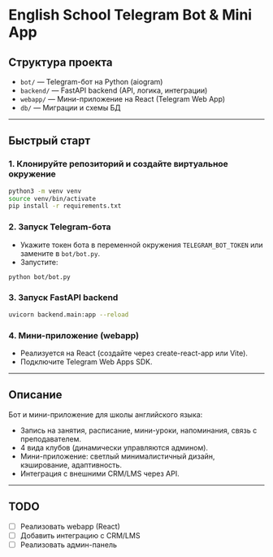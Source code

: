# English School Telegram Bot & Mini App

## Структура проекта

- `bot/` — Telegram-бот на Python (aiogram)
- `backend/` — FastAPI backend (API, логика, интеграции)
- `webapp/` — Мини-приложение на React (Telegram Web App)
- `db/` — Миграции и схемы БД

---

## Быстрый старт

### 1. Клонируйте репозиторий и создайте виртуальное окружение

```bash
python3 -m venv venv
source venv/bin/activate
pip install -r requirements.txt
```

### 2. Запуск Telegram-бота

- Укажите токен бота в переменной окружения `TELEGRAM_BOT_TOKEN` или замените в `bot/bot.py`.
- Запустите:

```bash
python bot/bot.py
```

### 3. Запуск FastAPI backend

```bash
uvicorn backend.main:app --reload
```

### 4. Мини-приложение (webapp)

- Реализуется на React (создайте через create-react-app или Vite).
- Подключите Telegram Web Apps SDK.

---

## Описание

Бот и мини-приложение для школы английского языка:
- Запись на занятия, расписание, мини-уроки, напоминания, связь с преподавателем.
- 4 вида клубов (динамически управляются админом).
- Мини-приложение: светлый минималистичный дизайн, кэширование, адаптивность.
- Интеграция с внешними CRM/LMS через API.

---

## TODO
- [ ] Реализовать webapp (React)
- [ ] Добавить интеграцию с CRM/LMS
- [ ] Реализовать админ-панель 